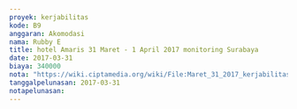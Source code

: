 ```yaml
---
proyek: kerjabilitas
kode: B9
anggaran: Akomodasi
nama: Rubby E
title: hotel Amaris 31 Maret - 1 April 2017 monitoring Surabaya
date: 2017-03-31
biaya: 340000
nota: "https://wiki.ciptamedia.org/wiki/File:Maret_31_2017_kerjabilitas_B9_hotel_rubby.JPG"
tanggalpelunasan: 2017-03-31
notapelunasan:
---
```

